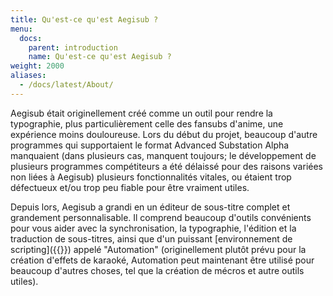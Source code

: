 ```yaml
---
title: Qu'est-ce qu'est Aegisub ?
menu:
  docs:
    parent: introduction
    name: Qu'est-ce qu'est Aegisub ?
weight: 2000
aliases:
  - /docs/latest/About/
---
```


Aegisub était originellement créé comme un outil pour rendre la typographie, plus particulièrement celle des fansubs d'anime, une expérience moins douloureuse. Lors du début du projet, beaucoup d'autre programmes qui supportaient le format Advanced Substation Alpha manquaient (dans plusieurs cas, manquent toujours; le développement de plusieurs programmes compétiteurs a été délaissé pour des raisons variées non liées à Aegisub) plusieurs fonctionnalités vitales, ou étaient trop défectueux et/ou trop peu fiable pour être vraiment utiles.

Depuis lors, Aegisub a grandi en un éditeur de sous-titre complet et grandement personnalisable. Il comprend beaucoup d'outils convénients pour vous aider avec la synchronisation, la typographie, l'édition et la traduction de sous-titres, ainsi que d'un puissant [environnement de scripting]({{<relref path="Automation">}}) appelé "Automation" (originellement plutôt prévu pour la création d'effets de karaoké, Automation peut maintenant être utilisé pour beaucoup d'autres choses, tel que la création de mécros et autre outils utiles).
